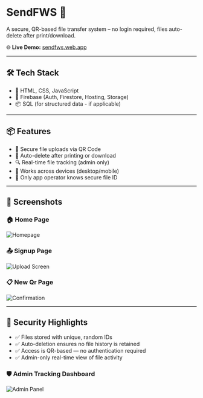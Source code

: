 # SendFWS 🚀

A secure, QR-based file transfer system – no login required, files auto-delete after print/download.

🌐 **Live Demo:** [sendfws.web.app](https://sendfws.web.app)

---

## 🛠️ Tech Stack

- 🔧 HTML, CSS, JavaScript
- 🔐 Firebase (Auth, Firestore, Hosting, Storage)
- 📦 SQL (for structured data - if applicable)

---

## 📦 Features

- 🔐 Secure file uploads via QR Code
- 🧾 Auto-delete after printing or download
- 🔍 Real-time file tracking (admin only)
- 📱 Works across devices (desktop/mobile)
- 🧠 Only app operator knows secure file ID

---

## 📸 Screenshots

### 🏠 Home Page
![Homepage](assets/sendfws-homepage)

### 📤 Signup Page
![Upload Screen](assets/sendfws-signup)

### 📋 New Qr Page
![Confirmation](assets/sendfws-newqr)

---

## 🔐 Security Highlights

- ✅ Files stored with unique, random IDs
- ✅ Auto-deletion ensures no file history is retained
- ✅ Access is QR-based — no authentication required
- ✅ Admin-only real-time view of file activity

### 🛡️ Admin Tracking Dashboard
![Admin Panel](assets/sendfws-admin)
